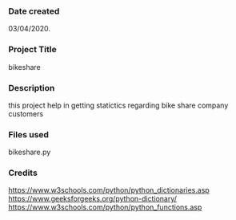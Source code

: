 ### Date created
03/04/2020.

### Project Title
bikeshare

### Description
this project help in getting statictics regarding bike share company customers 


### Files used
bikeshare.py

### Credits
https://www.w3schools.com/python/python_dictionaries.asp
https://www.geeksforgeeks.org/python-dictionary/
https://www.w3schools.com/python/python_functions.asp
